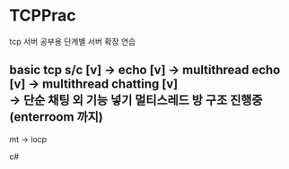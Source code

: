 # TCPPrac

tcp 서버 공부용 단계별 서버 확장 연습


basic tcp s/c [v] -> echo [v] -> multithread echo [v] -> multithread chatting [v] </br>
-> 단순 채팅 외 기능 넣기
멀티스레드 방 구조 진행중
(enterroom 까지)
-------------------------------------------------------------------------------------------

mt -> iocp

c#
